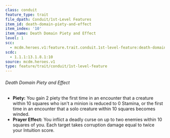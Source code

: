 ```yaml
---
class: conduit
feature_type: trait
file_dpath: Conduit/1st-Level Features
item_id: death-domain-piety-and-effect
item_index: '10'
item_name: Death Domain Piety and Effect
level: 1
scc:
  - mcdm.heroes.v1:feature.trait.conduit.1st-level-feature:death-domain-piety-and-effect
scdc:
  - 1.1.1:13.1.8.1:10
source: mcdm.heroes.v1
type: feature/trait/conduit/1st-level-feature
---
```


###### Death Domain Piety and Effect

- **Piety:** You gain 2 piety the first time in an encounter that a creature within 10 squares who isn't a minion is reduced to 0 Stamina, or the first time in an encounter that a solo creature within 10 squares becomes winded.
- **Prayer Effect:** You inflict a deadly curse on up to two enemies within 10 squares of you. Each target takes corruption damage equal to twice your Intuition score.

